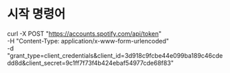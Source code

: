 
# 시작 명령어

curl -X POST "https://accounts.spotify.com/api/token" \
     -H "Content-Type: application/x-www-form-urlencoded" \
     -d "grant_type=client_credentials&client_id=3d918c9fcbe44e099ba189c46cdedd8d&client_secret=9c1ff7f73f4b424ebaf54977cde68f83"
